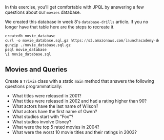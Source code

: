 In this exercise, you'll get comfortable with JPQL by answering a few questions about our `movies` database.

 We created this database in week 8's `database-drills` article. If you no longer have that table here are the steps to recreate it.

```sql
createdb movie_database
curl -o movie_database.sql.gz https://s3.amazonaws.com/launchacademy-downloads/movie_database.sql.gz
gunzip ./movie_database.sql.gz
psql movie_database
\i movie_database.sql
```


## Movies and Queries

Create a `Trivia` class with a static `main` method that answers the following questions programmatically:

- What titles were released in 2001?
- What titles were released in 2002 and had a rating higher than 90?
- What actors have the last name of Wilson?
- What actors have the first name of Owen?
- What studios start with "Fox"?
- What studios involve Disney?
- What were the top 5 rated movies in 2004?
- What were the worst 10 movie titles and their ratings in 2003?
